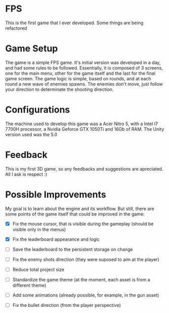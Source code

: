 # FPS
This is the first game that I ever developed. Some things are being refactored

# Game Setup
The game is a simple FPS game. It's initial version was developed in a day, and had some rules to be followed. Essentially, it is composed of 3 screens, one for the main menu, other for the game itself and the last for the final game screen. The game logic is simple, based on rounds, and at each round a new wave of enemies spawns. The enemies don't move, just follow your direction to determinate the shooting direction.

# Configurations
The machine used to develop this game was a Acer Nitro 5, with a Intel I7 7700H processor, a Nvidia Geforce GTX 1050Ti and 16Gb of RAM. The Unity version used was the 5.0

# Feedback
This is my first 3D game, so any feedbacks and suggestions are apreciated. All I ask is respect :)

# Possible Improvements
My goal is to learn about the engine and its workflow. But still, there are some points of the game itself that could be improved in the game:
- [x] Fix the mouse cursor, that is visible during the gameplay (should be visible only in the menus)
- [x] Fix the leaderboard appearance and logic
- [ ] Save the leaderboard to the persistent storage on change 
- [ ] Fix the enemy shots direction (they were suposed to aim at the player)
- [ ] Reduce total project size
- [ ] Standardize the game theme (at the moment, each asset is from a different theme)
- [ ] Add some animations (already possible, for example, in the gun asset)
- [ ] Fix the bullet direction (from the player perspective)

